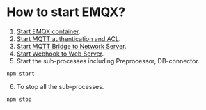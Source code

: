 # How to start EMQX?
1. [Start EMQX container](emqx/run/).
2. [Start MQTT authentication and ACL](emqx/http-api/).
3. [Start MQTT Bridge to Network Server](tts-bridge/using-emqx-bridge/).
4. [Start Webhook to Web Server](emqx/conf/).
5. Start the sub-processes including Preprocessor, DB-connector.
```
npm start
```
6. To stop all the sub-processes.
```
npm stop
```
